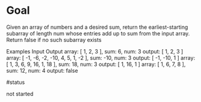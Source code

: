# Goal

Given an array of numbers and a desired sum, return the earliest-starting subarray of length num whose entries add up to sum from the input array. Return false if no such subarray exists

Examples
Input Output
array: [ 1, 2, 3 ], sum: 6, num: 3 
output: [ 1, 2, 3 ]
array: [ -1, -6, -2, -10, 4, 5, 1, -2 ], sum: -10, num: 3 
output: [ -1, -10, 1 ]
array: [ 1, 3, 6, 9, 16, 1, 18 ], sum: 18, num: 3 
output: [ 1, 16, 1 ]
array: [ 1, 6, 7, 8 ], sum: 12, num: 4 
output: false

#status

not started